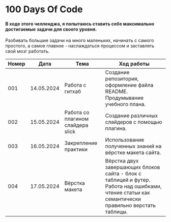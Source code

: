 # 100 Days Of Code 
#### В ходе этого челленджа, я попытаюсь ставить себе максимально достигаемые задачи для своего уровня.
Разбивать большие задачи на много маленьких, начинать с самого простого, а самое главное - наслаждаться процессом и заставлять свой мозг работать.

| Номер     | Дата        |     Тема | Ход работы      |
| ---       | ---         |    ----    |   ---     |
| 001        |14.05.2024   |  Работа с гитхаб          |  Создание репозитория, оформление файла README. Продумывание учебного плана.  |
| 002        |15.05.2024   |  Работа со плагином слайдера slick         |  Создание различных слайдеров с помощью плагина.         |
| 003        |16.05.2024   | Закрепление практики   |  Использование полученных знаний на вёрстке макета сайта.
| 004        |17.05.2024   | Вёрстка макета   | Вёрстка двух завершающих блоков сайта - блок с таблицей и футер. Работа над ошибками, чтение статьи как семантически правильно верстать таблицы.